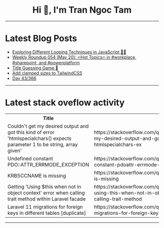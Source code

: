 <h1 align="center">Hi 👋, I'm Tran Ngoc Tam</h1>

---

# Latest Blog Posts 
<!-- BLOG-POST-LIST:START -->
- [Exploring Different Looping Techniques in JavaScript 🚀🔄](https://dev.to/amatisse/exploring-different-looping-techniques-in-javascript-3j9n)
- [Weekly Roundup 054 &lpar;May 20&rpar;: 🔥Hot Topics🔥 in #workplace, #sharepoint, and #powerplatform](https://dev.to/jaloplo/weekly-roundup-054-may-20-hot-topics-in-workplace-sharepoint-and-powerplatform-jd6)
- [Title Guessing Game 🎯](https://dev.to/kammarianand/title-guessing-game-4hki)
- [Add clamped sizes to TailwindCSS](https://dev.to/neophen/add-clamped-sizes-to-tailwindcss-59ac)
- [Day 43/366](https://dev.to/vishalmx3/day-43366-1jep)
<!-- BLOG-POST-LIST:END -->

---

# Latest stack oveflow activity
<table>
  <tr><th>Title</th><th>Link</th></tr>
  <!-- STACKOVERFLOW:START --><tr><td>Couldn&#39;t get my desired output and got this kind of error &#39;htmlspecialchars&lpar;&rpar; expects parameter 1 to be string, array given&#39;</td><td>https://stackoverflow.com/questions/78537604/couldnt-get-my-desired-output-and-got-this-kind-of-error-htmlspecialchars-ex</td></tr><tr><td>Undefined constant PDO::ATTR_ERRMODE_EXCEPTION</td><td>https://stackoverflow.com/questions/78537599/undefined-constant-pdoattr-errmode-exception</td></tr><tr><td>KRB5CCNAME is missing</td><td>https://stackoverflow.com/questions/78537531/krb5ccname-is-missing</td></tr><tr><td>Getting &#39;Using $this when not in object context&#39; error when calling trait method within Laravel facade</td><td>https://stackoverflow.com/questions/78537512/getting-using-this-when-not-in-object-context-error-when-calling-trait-method</td></tr><tr><td>Laravel 11 migrations for foreign keys in different tables [duplicate]</td><td>https://stackoverflow.com/questions/78537503/laravel-11-migrations-for-foreign-keys-in-different-tables</td></tr><!-- STACKOVERFLOW:END -->
</table>

---


